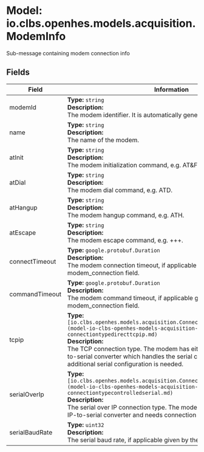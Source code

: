 # Model: io.clbs.openhes.models.acquisition.ModemInfo

Sub-message containing modem connection info

## Fields

| Field | Information |
| --- | --- |
| modemId | <b>Type:</b> `string`<br><b>Description:</b><br>The modem identifier. It is automatically generated during creation. |
| name | <b>Type:</b> `string`<br><b>Description:</b><br>The name of the modem. |
| atInit | <b>Type:</b> `string`<br><b>Description:</b><br>The modem initialization command, e.g. AT&FE0X3 |
| atDial | <b>Type:</b> `string`<br><b>Description:</b><br>The modem dial command, e.g. ATD. |
| atHangup | <b>Type:</b> `string`<br><b>Description:</b><br>The modem hangup command, e.g. ATH. |
| atEscape | <b>Type:</b> `string`<br><b>Description:</b><br>The modem escape command, e.g. +++. |
| connectTimeout | <b>Type:</b> `google.protobuf.Duration`<br><b>Description:</b><br>The modem connection timeout, if applicable given by the modem_connection field. |
| commandTimeout | <b>Type:</b> `google.protobuf.Duration`<br><b>Description:</b><br>The modem command timeout, if applicable given by the modem_connection field. |
| tcpip | <b>Type:</b> `[io.clbs.openhes.models.acquisition.ConnectionTypeDirectTcpIp](model-io-clbs-openhes-models-acquisition-connectiontypedirecttcpip.md)`<br><b>Description:</b><br>The TCP connection type. The modem has either TCP or there is a IP-to-serial converter which handles the serial configuration so no additional serial configuration is needed. |
| serialOverIp | <b>Type:</b> `[io.clbs.openhes.models.acquisition.ConnectionTypeControlledSerial](model-io-clbs-openhes-models-acquisition-connectiontypecontrolledserial.md)`<br><b>Description:</b><br>The serial over IP connection type. The modem is connected behind an IP-to-serial converter and needs connection specific handling. |
| serialBaudRate | <b>Type:</b> `uint32`<br><b>Description:</b><br>The serial baud rate, if applicable given by the modem_connection field. |

